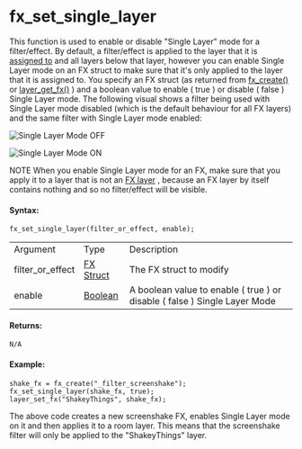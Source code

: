 # fx_set_single_layer

This function is used to enable or disable "Single Layer" mode for a
filter/effect. By default, a filter/effect is applied to the layer that
it is [assigned to](layer_set_fx) and all layers below that layer,
however you can enable Single Layer mode on an FX struct to make sure
that it's only applied to the layer that it is assigned to. You
specify an FX struct (as returned from [fx_create()](fx_create) or
[layer_get_fx()](layer_get_fx) ) and a boolean value to enable (
true ) or disable ( false ) Single Layer mode. The following visual
shows a filter being used with Single Layer mode disabled (which is the
default behaviour for all FX layers) and the same filter with Single
Layer mode enabled:

![Single Layer Mode
OFF](https://gms.magecorn.com/Manual/assets/Images/Scripting_Reference/GML/Reference/Rooms/FX_single_layer_off.png)

![Single Layer Mode
ON](https://gms.magecorn.com/Manual/assets/Images/Scripting_Reference/GML/Reference/Rooms/FX_single_layer_on.png)

NOTE When you enable Single Layer mode for an FX, make sure that you
apply it to a layer that is not an [FX
layer](../../../../../The_Asset_Editors/Room_Properties/Filters_and_Effects)
, because an FX layer by itself contains nothing and so no filter/effect
will be visible.

#### Syntax:

``` gml
fx_set_single_layer(filter_or_effect, enable);
```

|                  |                                                                                                                             |                                                                               |
|------------------|-----------------------------------------------------------------------------------------------------------------------------|-------------------------------------------------------------------------------|
| Argument         | Type                                                                                                                        | Description                                                                   |
| filter_or_effect |  [FX Struct](../../../../../../GameMaker_Language/GML_Reference/Asset_Management/Rooms/Filter_Effect_Layers/fx_create)  | The FX struct to modify                                                       |
| enable           |  [Boolean](../../../../../../GameMaker_Language/GML_Overview/Data_Types)                                                | A boolean value to enable ( true ) or disable ( false ) Single Layer Mode     |

#### Returns:

``` gml
N/A
```

#### Example:

``` gml
shake_fx = fx_create("_filter_screenshake");
fx_set_single_layer(shake_fx, true);
layer_set_fx("ShakeyThings", shake_fx);
```

The above code creates a new screenshake FX, enables Single Layer mode
on it and then applies it to a room layer. This means that the
screenshake filter will only be applied to the "ShakeyThings" layer.

